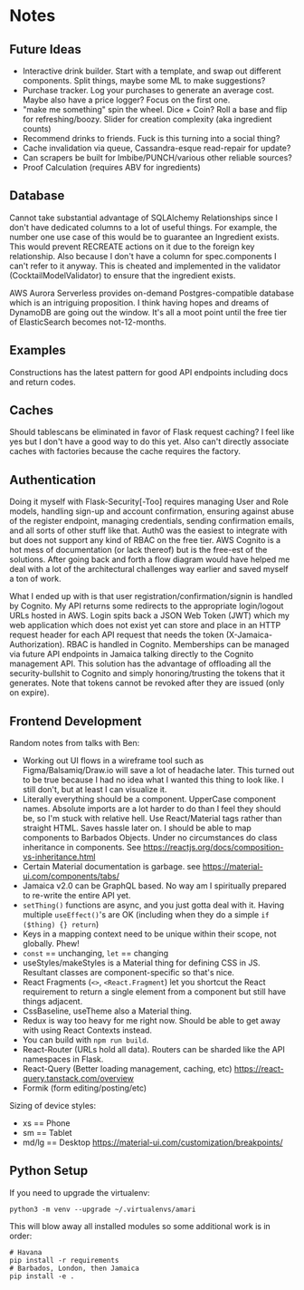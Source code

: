 Notes
=====

Future Ideas
------------
* Interactive drink builder. Start with a template, and swap out different
  components. Split things, maybe some ML to make suggestions?
* Purchase tracker. Log your purchases to generate an average cost. Maybe
  also have a price logger? Focus on the first one.
* "make me something" spin the wheel. Dice + Coin? Roll a base and 
  flip for refreshing/boozy. Slider for creation complexity (aka ingredient counts)
* Recommend drinks to friends. Fuck is this turning into a social thing?
* Cache invalidation via queue, Cassandra-esque read-repair for update?
* Can scrapers be built for Imbibe/PUNCH/various other reliable sources?
* Proof Calculation (requires ABV for ingredients)

Database
--------
Cannot take substantial advantage of SQLAlchemy Relationships since I don't
have dedicated columns to a lot of useful things. For example, the number one
use case of this would be to guarantee an Ingredient exists. This would prevent
RECREATE actions on it due to the foreign key relationship. Also because I don't
have a column for spec.components I can't refer to it anyway. This is cheated
and implemented in the validator (CocktailModelValidator) to ensure that the
ingredient exists.

AWS Aurora Serverless provides on-demand Postgres-compatible database which
is an intriguing proposition. I think having hopes and dreams of DynamoDB are
going out the window. It's all a moot point until the free tier of ElasticSearch
becomes not-12-months.

Examples
--------
Constructions has the latest pattern for good API endpoints including
docs and return codes.

Caches
------
Should tablescans be eliminated in favor of Flask request caching? I feel
like yes but I don't have a good way to do this yet. Also can't directly
associate caches with factories because the cache requires the factory.

Authentication
--------------
Doing it myself with Flask-Security[-Too] requires managing User and Role models,
handling sign-up and account confirmation, ensuring against abuse of the register
endpoint, managing credentials, sending confirmation emails, and all sorts of
other stuff like that. Auth0 was the easiest to integrate with but does not support
any kind of RBAC on the free tier. AWS Cognito is a hot mess of documentation (or
lack thereof) but is the free-est of the solutions. After going back and forth
a flow diagram would have helped me deal with a lot of the architectural challenges
way earlier and saved myself a ton of work.

What I ended up with is that user registration/confirmation/signin is handled
by Cognito. My API returns some redirects to the appropriate login/logout URLs
hosted in AWS. Login spits back a JSON Web Token (JWT) which my web application
which does not exist yet can store and place in an HTTP request header for each
API request that needs the token (X-Jamaica-Authorization). RBAC is handled in
Cognito. Memberships can be managed via future API endpoints in Jamaica talking
directly to the Cognito management API. This solution has the advantage of offloading
all the security-bullshit to Cognito and simply honoring/trusting the tokens that it
generates. Note that tokens cannot be revoked after they are issued (only on expire).

Frontend Development
--------------------
Random notes from talks with Ben:
* Working out UI flows in a wireframe tool such as Figma/Balsamiq/Draw.io will save
  a lot of headache later. This turned out to be true because I had no idea what
  I wanted this thing to look like. I still don't, but at least I can visualize it.
* Literally everything should be a component. UpperCase component names. Absolute
  imports are a lot harder to do than I feel they should be, so I'm stuck with relative
  hell. Use React/Material tags rather than straight HTML. Saves hassle later on.
  I should be able to map components to Barbados Objects. Under no circumstances do
  class inheritance in components. See https://reactjs.org/docs/composition-vs-inheritance.html
* Certain Material documentation is garbage. see https://material-ui.com/components/tabs/
* Jamaica v2.0 can be GraphQL based. No way am I spiritually prepared to re-write the
  entire API yet.
* `setThing()` functions are async, and you just gotta deal with it. Having multiple
  `useEffect()`'s are OK (including when they do a simple `if ($thing) {} return`)
* Keys in a mapping context need to be unique within their scope, not globally. Phew!
* `const` == unchanging, `let` == changing
* useStyles/makeStyles is a Material thing for defining CSS in JS. Resultant classes
  are component-specific so that's nice.
* React Fragments (`<>`, `<React.Fragment`) let you shortcut the React requirement
  to return a single element from a component but still have things adjacent.
* CssBaseline, useTheme also a Material thing.
* Redux is way too heavy for me right now. Should be able to get away with using React
  Contexts instead.
* You can build with `npm run build`.
* React-Router (URLs hold all data). Routers can be sharded like the API namespaces in Flask. 
* React-Query (Better loading management, caching, etc) https://react-query.tanstack.com/overview
* Formik (form editing/posting/etc)

Sizing of device styles:
* xs == Phone
* sm == Tablet
* md/lg == Desktop
https://material-ui.com/customization/breakpoints/

Python Setup
------------
If you need to upgrade the virtualenv:
```
python3 -m venv --upgrade ~/.virtualenvs/amari
```

This will blow away all installed modules so some additional work is in order:
```
# Havana
pip install -r requirements
# Barbados, London, then Jamaica
pip install -e .
```
